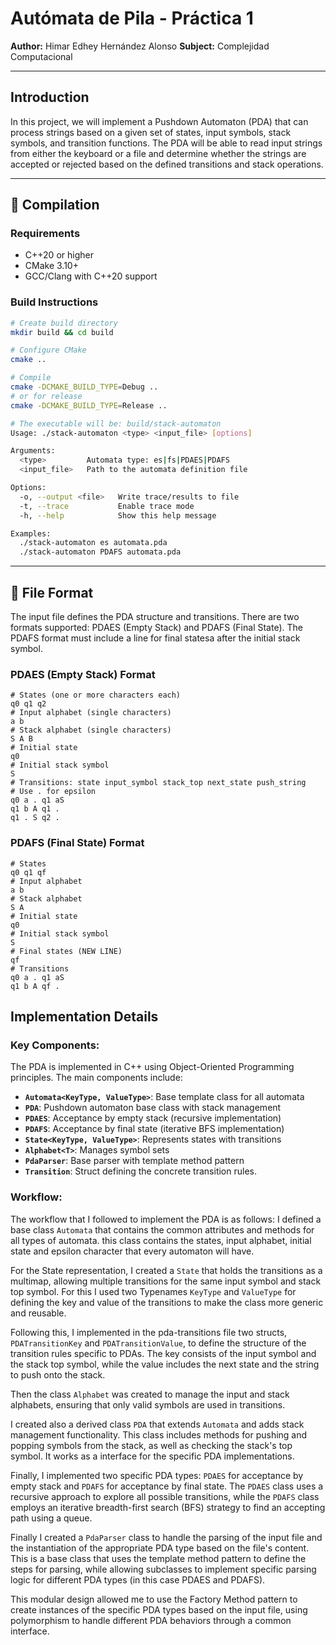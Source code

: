 # Autómata de Pila - Práctica 1
**Author:** Himar Edhey Hernández Alonso
**Subject:** Complejidad Computacional

---

## Introduction
In this project, we will implement a Pushdown Automaton (PDA) that can process strings based on a given set of states, input symbols, stack symbols, and transition functions. The PDA will be able to read input strings from either the keyboard or a file and determine whether the strings are accepted or rejected based on the defined transitions and stack operations.

---

## 🔧 Compilation

### Requirements
- C++20 or higher
- CMake 3.10+
- GCC/Clang with C++20 support

### Build Instructions

```bash
# Create build directory
mkdir build && cd build

# Configure CMake
cmake ..

# Compile
cmake -DCMAKE_BUILD_TYPE=Debug .. 
# or for release
cmake -DCMAKE_BUILD_TYPE=Release ..

# The executable will be: build/stack-automaton
Usage: ./stack-automaton <type> <input_file> [options]

Arguments:
  <type>         Automata type: es|fs|PDAES|PDAFS
  <input_file>   Path to the automata definition file

Options:
  -o, --output <file>   Write trace/results to file
  -t, --trace           Enable trace mode
  -h, --help            Show this help message

Examples:
  ./stack-automaton es automata.pda
  ./stack-automaton PDAFS automata.pda
```

---

## 📄 File Format
The input file defines the PDA structure and transitions. There are two formats supported: PDAES (Empty Stack) and PDAFS (Final State). The PDAFS format must include a line for final statesa after the initial stack symbol.

### PDAES (Empty Stack) Format

```
# States (one or more characters each)
q0 q1 q2
# Input alphabet (single characters)
a b
# Stack alphabet (single characters)
S A B
# Initial state
q0
# Initial stack symbol
S
# Transitions: state input_symbol stack_top next_state push_string
# Use . for epsilon
q0 a . q1 aS
q1 b A q1 .
q1 . S q2 .
```

### PDAFS (Final State) Format

```
# States
q0 q1 qf
# Input alphabet
a b
# Stack alphabet
S A
# Initial state
q0
# Initial stack symbol
S
# Final states (NEW LINE)
qf
# Transitions
q0 a . q1 aS
q1 b A qf .
```
## Implementation Details
### Key Components:
The PDA is implemented in C++ using Object-Oriented Programming principles. The main components include:
- **`Automata<KeyType, ValueType>`**: Base template class for all automata
- **`PDA`**: Pushdown automaton base class with stack management
- **`PDAES`**: Acceptance by empty stack (recursive implementation)
- **`PDAFS`**: Acceptance by final state (iterative BFS implementation)
- **`State<KeyType, ValueType>`**: Represents states with transitions
- **`Alphabet<T>`**: Manages symbol sets
- **`PdaParser`**: Base parser with template method pattern
- **`Transition`**: Struct defining the concrete transition rules.

### Workflow:
The workflow that I followed to implement the PDA is as follows:
I defined a base class `Automata` that contains the common attributes and methods for all types of automata. this class contains the states, input alphabet, initial state and epsilon character that every automaton will have.

For the State representation, I created a `State` that holds the transitions as a multimap, allowing multiple transitions for the same input symbol and stack top symbol. For this I used two Typenames `KeyType` and `ValueType` for defining the key and value of the transitions to make the class more generic and reusable.

Following this, I implemented in the pda-transitions file two structs, `PDATransitionKey` and `PDATransitionValue`, to define the structure of the transition rules specific to PDAs. The key consists of the input symbol and the stack top symbol, while the value includes the next state and the string to push onto the stack.

Then the class `Alphabet` was created to manage the input and stack alphabets, ensuring that only valid symbols are used in transitions.

I created also a derived class `PDA` that extends `Automata` and adds stack management functionality. This class includes methods for pushing and popping symbols from the stack, as well as checking the stack's top symbol. It works as a interface for the specific PDA implementations.

Finally, I implemented two specific PDA types: `PDAES` for acceptance by empty stack and `PDAFS` for acceptance by final state. The `PDAES` class uses a recursive approach to explore all possible transitions, while the `PDAFS` class employs an iterative breadth-first search (BFS) strategy to find an accepting path using a queue.

Finally I created a `PdaParser` class to handle the parsing of the input file and the instantiation of the appropriate PDA type based on the file's content. This is a base class that uses the template method pattern to define the steps for parsing, while allowing subclasses to implement specific parsing logic for different PDA types (in this case PDAES and PDAFS).

This modular design allowed me to use the Factory Method pattern to create instances of the specific PDA types based on the input file, using polymorphism to handle different PDA behaviors through a common interface.